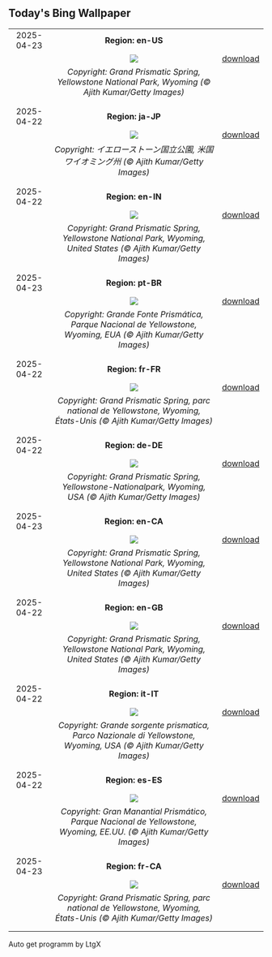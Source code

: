 ## Today's Bing Wallpaper
|      |      |      |
| :----: | :----: | :----: |
|2025-04-23|**Region: en-US**||
||![](https://www.bing.com/th?id=OHR.YellowstoneSpring_EN-US2710865870_UHD.jpg&pid=hp&w=1152&h=648&rs=1&c=4)| [download](https://www.bing.com/th?id=OHR.YellowstoneSpring_EN-US2710865870_UHD.jpg)|
||*Copyright: Grand Prismatic Spring, Yellowstone National Park, Wyoming (© Ajith Kumar/Getty Images)*
||
|||
|2025-04-22|**Region: ja-JP**||
||![](https://www.bing.com/th?id=OHR.YellowstoneSpring_JA-JP1684502274_UHD.jpg&pid=hp&w=1152&h=648&rs=1&c=4)| [download](https://www.bing.com/th?id=OHR.YellowstoneSpring_JA-JP1684502274_UHD.jpg)|
||*Copyright: イエローストーン国立公園, 米国 ワイオミング州 (© Ajith Kumar/Getty Images)*
||
|||
|2025-04-22|**Region: en-IN**||
||![](https://www.bing.com/th?id=OHR.YellowstoneSpring_EN-IN0855426522_UHD.jpg&pid=hp&w=1152&h=648&rs=1&c=4)| [download](https://www.bing.com/th?id=OHR.YellowstoneSpring_EN-IN0855426522_UHD.jpg)|
||*Copyright: Grand Prismatic Spring, Yellowstone National Park, Wyoming, United States (© Ajith Kumar/Getty Images)*
||
|||
|2025-04-23|**Region: pt-BR**||
||![](https://www.bing.com/th?id=OHR.YellowstoneSpring_PT-BR0628932864_UHD.jpg&pid=hp&w=1152&h=648&rs=1&c=4)| [download](https://www.bing.com/th?id=OHR.YellowstoneSpring_PT-BR0628932864_UHD.jpg)|
||*Copyright: Grande Fonte Prismática, Parque Nacional de Yellowstone, Wyoming, EUA (© Ajith Kumar/Getty Images)*
||
|||
|2025-04-22|**Region: fr-FR**||
||![](https://www.bing.com/th?id=OHR.YellowstoneSpring_FR-FR1648362010_UHD.jpg&pid=hp&w=1152&h=648&rs=1&c=4)| [download](https://www.bing.com/th?id=OHR.YellowstoneSpring_FR-FR1648362010_UHD.jpg)|
||*Copyright: Grand Prismatic Spring, parc national de Yellowstone, Wyoming, États-Unis (© Ajith Kumar/Getty Images)*
||
|||
|2025-04-22|**Region: de-DE**||
||![](https://www.bing.com/th?id=OHR.YellowstoneSpring_DE-DE2924046360_UHD.jpg&pid=hp&w=1152&h=648&rs=1&c=4)| [download](https://www.bing.com/th?id=OHR.YellowstoneSpring_DE-DE2924046360_UHD.jpg)|
||*Copyright: Grand Prismatic Spring, Yellowstone-Nationalpark, Wyoming, USA (© Ajith Kumar/Getty Images)*
||
|||
|2025-04-23|**Region: en-CA**||
||![](https://www.bing.com/th?id=OHR.YellowstoneSpring_EN-CA7520480120_UHD.jpg&pid=hp&w=1152&h=648&rs=1&c=4)| [download](https://www.bing.com/th?id=OHR.YellowstoneSpring_EN-CA7520480120_UHD.jpg)|
||*Copyright: Grand Prismatic Spring, Yellowstone National Park, Wyoming, United States (© Ajith Kumar/Getty Images)*
||
|||
|2025-04-22|**Region: en-GB**||
||![](https://www.bing.com/th?id=OHR.YellowstoneSpring_EN-GB6278717583_UHD.jpg&pid=hp&w=1152&h=648&rs=1&c=4)| [download](https://www.bing.com/th?id=OHR.YellowstoneSpring_EN-GB6278717583_UHD.jpg)|
||*Copyright: Grand Prismatic Spring, Yellowstone National Park, Wyoming, United States (© Ajith Kumar/Getty Images)*
||
|||
|2025-04-22|**Region: it-IT**||
||![](https://www.bing.com/th?id=OHR.YellowstoneSpring_IT-IT1564316273_UHD.jpg&pid=hp&w=1152&h=648&rs=1&c=4)| [download](https://www.bing.com/th?id=OHR.YellowstoneSpring_IT-IT1564316273_UHD.jpg)|
||*Copyright: Grande sorgente prismatica, Parco Nazionale di Yellowstone, Wyoming, USA (© Ajith Kumar/Getty Images)*
||
|||
|2025-04-22|**Region: es-ES**||
||![](https://www.bing.com/th?id=OHR.YellowstoneSpring_ES-ES3218461666_UHD.jpg&pid=hp&w=1152&h=648&rs=1&c=4)| [download](https://www.bing.com/th?id=OHR.YellowstoneSpring_ES-ES3218461666_UHD.jpg)|
||*Copyright: Gran Manantial Prismático, Parque Nacional de Yellowstone, Wyoming, EE.UU. (© Ajith Kumar/Getty Images)*
||
|||
|2025-04-23|**Region: fr-CA**||
||![](https://www.bing.com/th?id=OHR.YellowstoneSpring_FR-CA1960442919_UHD.jpg&pid=hp&w=1152&h=648&rs=1&c=4)| [download](https://www.bing.com/th?id=OHR.YellowstoneSpring_FR-CA1960442919_UHD.jpg)|
||*Copyright: Grand Prismatic Spring, parc national de Yellowstone, Wyoming, États-Unis (© Ajith Kumar/Getty Images)*
||
|||

Auto get programm by LtgX
